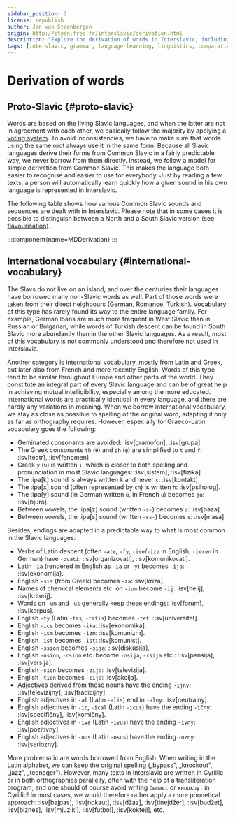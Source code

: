 ```yaml
---
sidebar_position: 2
license: republish
author: Jan van Steenbergen
origin: http://steen.free.fr/interslavic/derivation.html
description: "Explore the derivation of words in Interslavic, including Proto-Slavic and international vocabulary, for a comprehensive linguistic comparison."
tags: [interslavic, grammar, language learning, linguistics, comparative, derivation, proto-slavic, international vocabulary]
---
```


# Derivation of words

## Proto-Slavic \{#proto-slavic}

Words are based on the living Slavic languages, and when the latter are not in agreement with each other, we basically follow the majority by applying a [voting system][1]. To avoid inconsistencies, we have to make sure that words using the same root always use it in the same form. Because all Slavic languages derive their forms from Common Slavic in a fairly predictable way, we never borrow from them directly. Instead, we follow a model for simple derivation from Common Slavic. This makes the language both easier to recognise and easier to use for everybody. Just by reading a few texts, a person will automatically learn quickly how a given sound in his own language is represented in Interslavic.

The following table shows how various Common Slavic sounds and sequences are dealt with in Interslavic. Please note that in some cases it is possible to distinguish between a North and a South Slavic version (see [flavourisation][2]).

:::component{name=MDDerivation}
:::

## International vocabulary \{#international-vocabulary}

The Slavs do not live on an island, and over the centuries their languages have borrowed many non-Slavic words as well. Part of those words were taken from their direct neighbours (German, Romance, Turkish). Vocabulary of this type has rarely found its way to the entire language family. For example, German loans are much more frequent in West Slavic than in Russian or Bulgarian, while words of Turkish descent can be found in South Slavic more abundantly than in the other Slavic languages. As a result, most of this vocabulary is not commonly understood and therefore not used in Interslavic.

Another category is international vocabulary, mostly from Latin and Greek, but later also from French and more recently English. Words of this type tend to be similar throughout Europe and other parts of the world. They constitute an integral part of every Slavic language and can be of great help in achieving mutual intelligibility, especially among the more educated. International words are practically identical in every language, and there are hardly any variations in meaning. When we borrow international vocabulary, we stay as close as possible to spelling of the original word, adapting it only as far as orthography requires. However, especially for Graeco-Latin vocabulary goes the following:

- Geminated consonants are avoided: :isv[gramofon], :isv[grupa].
- The Greek consonants `th` (`θ`) and `ph` (`φ`) are simplified to `t` and `f`: :isv[teatr], :isv[fenomen]
- Greek `y` (`υ`) is written `i`, which is closer to both spelling and pronunciation in most Slavic languages: :isv[sistem], :isv[fizika]
- The :ipa[k] sound is always written `k` and never `c`: :isv[kontakt]
- The :ipa[x] sound (often represented by `ch`) is written `h`: :isv[psiholog].
- The :ipa[y] sound (in German written `ü`, in French `u`) becomes `ju`: :isv[bjuro].
- Between vowels, the :ipa[z] sound (written `-s-`) becomes `z`: :isv[baza].
- Between vowels, the :ipa[s] sound (written `-ss-`) becomes `s`: :isv[masa].

Besides, endings are adapted in a predictable way to what is most common in the Slavic languages:

- Verbs of Latin descent (often `-ate`, `-fy`, `-ise`/`-ize` in English, `-ieren` in German) have `-ovati`: :isv[organizovati], :isv[komunikovati].
- Latin `-ia` (rendered in English as `-ia` or `-y`) becomes `-ija`: :isv[ekonomija].
- English `-sis` (from Greek) becomes `-za`: :isv[kriza].
- Names of chemical elements etc. on `-ium` become `-ij`: :isv[helij], :isv[kriterij].
- Words on `-um` and `-us` generally keep these endings: :isv[forum], :isv[korpus].
- English `-ty` (Latin `-tas`, `-tatis`) becomes `-tet`: :isv[universitet].
- English `-ics` becomes `-ika`: :isv[ekonomika].
- English `-ism` becomes `-izm`: :isv[komunizm].
- English `-ist` becomes `-ist`: :isv[komunist].
- English `-ssion` becomes `-sija`: :isv[diskusija].
- English `-nsion`, `-rsion` etc. become `-nsija`, `-rsija` etc.: :isv[pensija], :isv[versija].
- English `-sion` becomes `-zija`: :isv[televizija].
- English `-tion` becomes `-cija`: :isv[akcija].
- Adjectives derived from these nouns have the ending `-ijny`: :isv[televizijny], :isv[tradicijny].
- English adjectives in `-al` (Latin `-alis`) end in `-alny`: :isv[neutralny].
- English adjectives in `-ic`, `-ical` (Latin `-icus`) have the ending `-ičny`: :isv[specifičny], :isv[komičny].
- English adjectives in `-ive` (Latin `-ivus`) have the ending `-ivny`: :isv[pozitivny].
- English adjectives in `-ous` (Latin `-osus`) have the ending `-ozny`: :isv[seriozny].

More problematic are words borrowed from English. When writing in the Latin alphabet, we can keep the original spelling („bypass”, „knockout”, „jazz”, „teenager”). However, many texts in Interslavic are written in Cyrillic or in both orthographies parallelly, often with the help of a transliteration program, and one should of course avoid writing `быпасс` or `кноцкоут` in Cyrillic! In most cases, we would therefore rather apply a more phonetical approach: :isv[bajpas], :isv[nokaut], :isv[džaz], :isv[tinejdžer], :isv[budžet], :isv[biznes], :isv[mjuzikl], :isv[futbol], :isv[koktejl], etc.

[1]: ../misc/design-criteria.md#vocabulary
[2]: flavourisation.md
